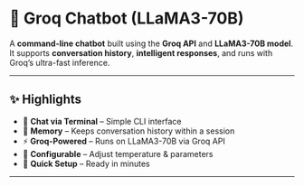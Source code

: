 # 🤖 Groq Chatbot (LLaMA3-70B)

A **command-line chatbot** built using the **Groq API** and **LLaMA3-70B model**.  
It supports **conversation history**, **intelligent responses**, and runs with Groq’s ultra-fast inference.

---

## ✨ Highlights
- 💬 **Chat via Terminal** – Simple CLI interface  
- 🧠 **Memory** – Keeps conversation history within a session  
- ⚡ **Groq-Powered** – Runs on LLaMA3-70B via Groq API  
- 🔧 **Configurable** – Adjust temperature & parameters  
- 🚀 **Quick Setup** – Ready in minutes  


---
